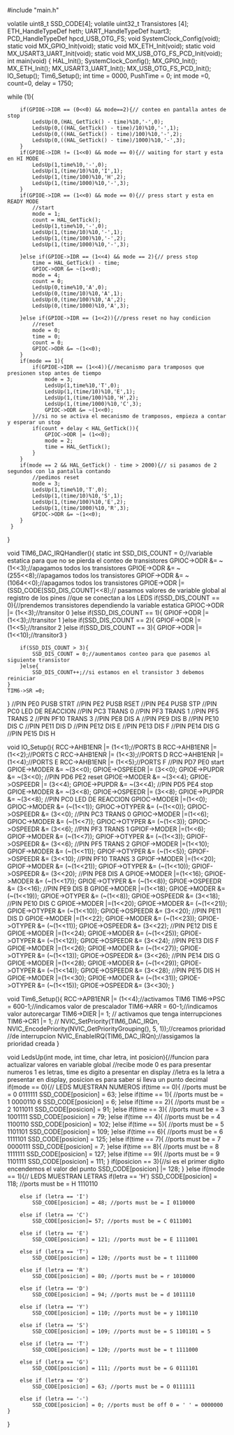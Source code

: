 #include "main.h"

volatile uint8_t SSD_CODE[4];
volatile uint32_t Transistores [4];
ETH_HandleTypeDef heth;
UART_HandleTypeDef huart3;
PCD_HandleTypeDef hpcd_USB_OTG_FS;
void SystemClock_Config(void);
static void MX_GPIO_Init(void);
static void MX_ETH_Init(void);
static void MX_USART3_UART_Init(void);
static void MX_USB_OTG_FS_PCD_Init(void);
int main(void)
{
  HAL_Init();
  SystemClock_Config();
  MX_GPIO_Init();
  MX_ETH_Init();
  MX_USART3_UART_Init();
  MX_USB_OTG_FS_PCD_Init();
  IO_Setup();
  Tim6_Setup();
  int time = 0000, PushTime = 0;
  int mode =0, count=0, delay = 1750;

while (1){

		if(GPIOE->IDR == (0<<0) && mode==2){// conteo en pantalla antes de stop
			LedsUp(0,(HAL_GetTick() - time)%10,'-',0);
			LedsUp(0,((HAL_GetTick() - time)/10)%10,'-',1);
			LedsUp(0,((HAL_GetTick() - time)/100)%10,'-',2);
			LedsUp(0,((HAL_GetTick() - time)/1000)%10,'-',3);
		}
		if(GPIOE->IDR != (1<<0) && mode == 0){// waiting for start y esta en HI MODE
			LedsUp(1,time%10,'-',0);
			LedsUp(1,(time/10)%10,'I',1);
			LedsUp(1,(time/100)%10,'H',2);
			LedsUp(1,(time/1000)%10,'-',3);
		}
		if(GPIOE->IDR == (1<<0) && mode == 0){// press start y esta en READY MODE
			//start
			mode = 1;
			count = HAL_GetTick();
			LedsUp(1,time%10,'-',0);
			LedsUp(1,(time/10)%10,'-',1);
			LedsUp(1,(time/100)%10,'-',2);
			LedsUp(1,(time/1000)%10,'-',3);

		}else if(GPIOE->IDR == (1<<4) && mode == 2){// press stop
			time = HAL_GetTick() - time;
			GPIOC->ODR &= ~(1<<0);
			mode = 4;
			count = 0;
			LedsUp(0,time%10,'A',0);
			LedsUp(0,(time/10)%10,'A',1);
			LedsUp(0,(time/100)%10,'A',2);
			LedsUp(0,(time/1000)%10,'A',3);

		}else if(GPIOE->IDR == (1<<2)){//press reset no hay condicion
			//reset
			mode = 0;
			time = 0;
			count = 0;
			GPIOC->ODR &= ~(1<<0);
		}
		if(mode == 1){
			if(GPIOE->IDR == (1<<4)){//mecanismo para tramposos que presionen stop antes de tiempo
				mode = 3;
				LedsUp(1,time%10,'T',0);
				LedsUp(1,(time/10)%10,'E',1);
				LedsUp(1,(time/100)%10,'H',2);
				LedsUp(1,(time/1000)%10,'C',3);
				GPIOC->ODR &= ~(1<<0);
			}//si no se activa el mecanismo de tramposos, empieza a contar y esperar un stop
			if(count + delay < HAL_GetTick()){
				GPIOC->ODR |= (1<<0);
				mode = 2;
				time = HAL_GetTick();
			}
		}
		if(mode == 2 && HAL_GetTick() - time > 2000){// si pasamos de 2 segundos con la pantalla contando
			//pedimos reset
			mode = 3;
			LedsUp(1,time%10,'T',0);
			LedsUp(1,(time/10)%10,'S',1);
			LedsUp(1,(time/100)%10,'E',2);
			LedsUp(1,(time/1000)%10,'R',3);
			GPIOC->ODR &= ~(1<<0);
		}
	 }
 }

void TIM6_DAC_IRQHandler(){
		static int SSD_DIS_COUNT = 0;//variable estatica para que no se pierda el conteo de transistores
		GPIOC->ODR &= ~(1<<3);//apagamos todos los transistores
		GPIOE->ODR &= ~(255<<8);//apagamos todos los transistores
		GPIOF->ODR &= ~(1064<<0);//apagamos todos los transistores
		GPIOE->ODR |= (SSD_CODE[SSD_DIS_COUNT]<<8);// pasamos valores de variable global al registro de los pines
		//que se conectan a los LEDS
		if(SSD_DIS_COUNT == 0){//prendemos transistores dependiendo la variable estatica
			GPIOC->ODR |= (1<<3);//transitor 0
		}else if(SSD_DIS_COUNT == 1){
			GPIOF->ODR |= (1<<3);//transitor 1
		}else if(SSD_DIS_COUNT == 2){
			GPIOF->ODR |= (1<<5);//transitor 2
		}else if(SSD_DIS_COUNT == 3){
			GPIOF->ODR |= (1<<10);//transitor3
		}

		if(SSD_DIS_COUNT > 3){
			SSD_DIS_COUNT = 0;//aumentamos conteo para que pasemos al siguiente transistor
		}else{
			SSD_DIS_COUNT++;//si estamos en el transistor 3 debemos reiniciar
	}
	TIM6->SR =0;
}
//PIN PE0 PUSB STRT
//PIN PE2 PUSB RSET
//PIN PE4 PUSB STP
//PIN PC0 LED DE REACCION
//PIN PC3 TRANS 0
//PIN PF3 TRANS 1
//PIN PF5 TRANS 2
//PIN PF10 TRANS 3
//PIN PE8 DIS A
//PIN PE9 DIS B
//PIN PE10 DIS C
//PIN PE11 DIS D
//PIN PE12 DIS E
//PIN PE13 DIS F
//PIN PE14 DIS G
//PIN PE15 DIS H

void IO_Setup(){
	RCC->AHB1ENR |= (1<<1);//PORTS B
	RCC->AHB1ENR |= (1<<2);//PORTS C
	RCC->AHB1ENR |= (1<<3);//PORTS D
	RCC->AHB1ENR |= (1<<4);//PORTS E
	RCC->AHB1ENR |= (1<<5);//PORTS F
	//PIN PD7 PE0 start
	GPIOE->MODER &= ~(3<<0);
	GPIOE->OSPEEDR |= (3<<0);
	GPIOE->PUPDR &= ~(3<<0);
	//PIN PD6 PE2 reset
	GPIOE->MODER &= ~(3<<4);
	GPIOE->OSPEEDR |= (3<<4);
	GPIOE->PUPDR &= ~(3<<4);
	//PIN PD5 PE4 stop
	GPIOE->MODER &= ~(3<<8);
	GPIOE->OSPEEDR |= (3<<8);
	GPIOE->PUPDR &= ~(3<<8);
	//PIN PC0 LED DE REACCION
	GPIOC->MODER |=(1<<0);
	GPIOC->MODER &= (~(1<<1));
	GPIOC->OTYPER &= (~(1<<0));
	GPIOC->OSPEEDR &= (3<<0);
	//PIN PC3 TRANS 0
	GPIOC->MODER |=(1<<6);
	GPIOC->MODER &= (~(1<<7));
	GPIOC->OTYPER &= (~(1<<3));
	GPIOC->OSPEEDR &= (3<<6);
	//PIN PF3 TRANS 1
	GPIOF->MODER |=(1<<6);
	GPIOF->MODER &= (~(1<<7));
	GPIOF->OTYPER &= (~(1<<3));
	GPIOF->OSPEEDR &= (3<<6);
	//PIN PF5 TRANS 2
	GPIOF->MODER |=(1<<10);
	GPIOF->MODER &= (~(1<<11));
	GPIOF->OTYPER &= (~(1<<5));
	GPIOF->OSPEEDR &= (3<<10);
	//PIN PF10 TRANS 3
	GPIOF->MODER |=(1<<20);
	GPIOF->MODER &= (~(1<<21));
	GPIOF->OTYPER &= (~(1<<10));
	GPIOF->OSPEEDR &= (3<<20);
	//PIN PE8 DIS A
	GPIOE->MODER |=(1<<16);
	GPIOE->MODER &= (~(1<<17));
	GPIOE->OTYPER &= (~(1<<8));
	GPIOE->OSPEEDR &= (3<<16);
	//PIN PE9 DIS B
	GPIOE->MODER |=(1<<18);
	GPIOE->MODER &= (~(1<<19));
	GPIOE->OTYPER &= (~(1<<8));
	GPIOE->OSPEEDR &= (3<<18);
	//PIN PE10 DIS C
	GPIOE->MODER |=(1<<20);
	GPIOE->MODER &= (~(1<<21));
	GPIOE->OTYPER &= (~(1<<10));
	GPIOE->OSPEEDR &= (3<<20);
	//PIN PE11 DIS D
	GPIOE->MODER |=(1<<22);
	GPIOE->MODER &= (~(1<<23));
	GPIOE->OTYPER &= (~(1<<11));
	GPIOE->OSPEEDR &= (3<<22);
	//PIN PE12 DIS E
	GPIOE->MODER |=(1<<24);
	GPIOE->MODER &= (~(1<<25));
	GPIOE->OTYPER &= (~(1<<12));
	GPIOE->OSPEEDR &= (3<<24);
	//PIN PE13 DIS F
	GPIOE->MODER |=(1<<26);
	GPIOE->MODER &= (~(1<<27));
	GPIOE->OTYPER &= (~(1<<13));
	GPIOE->OSPEEDR &= (3<<26);
	//PIN PE14 DIS G
	GPIOE->MODER |=(1<<28);
	GPIOE->MODER &= (~(1<<29));
	GPIOE->OTYPER &= (~(1<<14));
	GPIOE->OSPEEDR &= (3<<28);
	//PIN PE15 DIS H
	GPIOE->MODER |=(1<<30);
	GPIOE->MODER &= (~(1<<31));
	GPIOE->OTYPER &= (~(1<<15));
	GPIOE->OSPEEDR &= (3<<30);
}


void Tim6_Setup(){
	RCC->APB1ENR |= (1<<4);//activamos TIM6
	TIM6->PSC = 600-1;//indicamos valor de prescalador
	TIM6->ARR = 60-1;//indicamos valor autorecargar
	TIM6->DIER |= 1; // activamos que tenga interrupciones 
	TIM6->CR1 |= 1; //
	NVIC_SetPriority(TIM6_DAC_IRQn, NVIC_EncodePriority(NVIC_GetPriorityGrouping(), 5, 1));//creamos prioridad
	//de interrupcion
	NVIC_EnableIRQ(TIM6_DAC_IRQn);//assigamos la prioridad creada
}


void LedsUp(int mode, int time, char letra, int posicion){//funcion para actualizar valores en variable global
	//recibe mode 0 es para presentar numeros 1 es letras, time es digito a presentar en display
	//letra es la letra a presentar en display, posicion es para saber si lleva un punto decimal
	if(mode == 0){// LEDS MUESTRAN NUMEROS
		if(time == 0){
			//ports must be = 0 0111111
			SSD_CODE[posicion] = 63;
		}else if(time == 1){
			//ports must be = 1 0000110 6
				SSD_CODE[posicion] = 6;
		}else if(time == 2){
			//ports must be = 2 1011011
			SSD_CODE[posicion] = 91;
		}else if(time == 3){
			//ports must be = 3 1001111
			SSD_CODE[posicion] = 79;
		}else if(time == 4){
			//ports must be = 4 1100110
			SSD_CODE[posicion] = 102;
		}else if(time == 5){
			//ports must be = 5 1101101
			SSD_CODE[posicion] = 109;
		}else if(time == 6){
			//ports must be = 6 1111101
			SSD_CODE[posicion] = 125;
		}else if(time == 7){
			//ports must be = 7 0000111
			SSD_CODE[posicion] = 7;
		}else if(time == 8){
			//ports must be = 8 1111111
			SSD_CODE[posicion] = 127;
		}else if(time == 9){
			//ports must be = 9 1101111
			SSD_CODE[posicion] = 111;
		}
		if(posicion == 3){//si es el primer digito encendemos el valor del punto
			SSD_CODE[posicion] |= 128;
		}
	}else if(mode == 1){// LEDS MUESTRAN LETRAS
		if(letra == 'H')
			SSD_CODE[posicion] = 118; //ports must be = H 1110110

		else if (letra == 'I')
			SSD_CODE[posicion] = 48; //ports must be = I 0110000

		else if (letra == 'C')
			SSD_CODE[posicion]= 57; //ports must be = C 0111001

		else if (letra == 'E')
			SSD_CODE[posicion] = 121; //ports must be = E 1111001

		else if (letra == 'T')
			SSD_CODE[posicion] = 120; //ports must be = t 1111000

		else if (letra == 'R')
			SSD_CODE[posicion] = 80; //ports must be = r 1010000

		else if (letra == 'D')
			SSD_CODE[posicion] = 94; //ports must be = d 1011110

		else if (letra == 'Y')
			SSD_CODE[posicion] = 110; //ports must be = y 1101110

		else if (letra == 'S')
			SSD_CODE[posicion] = 109; //ports must be = S 1101101 = 5

		else if (letra == 'T')
			SSD_CODE[posicion] = 120; //ports must be = t 1111000

		else if (letra == 'G')
			SSD_CODE[posicion] = 111; //ports must be = G 0111101

		else if (letra == 'O')
			SSD_CODE[posicion] = 63; //ports must be = O 0111111

		else if (letra == '-')
			SSD_CODE[posicion] = 0; //ports must be off 0 = ' ' = 0000000
	}
}
